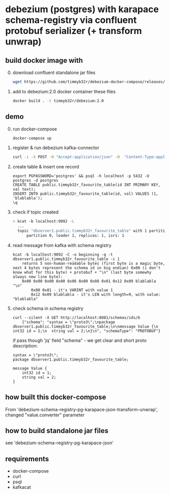 # debezium (postgres) with karapace schema-registry via confluent protobuf serializer (+ transform unwrap)

## build docker image with

0. download confluent standalone jar files
    ```sh
    wget https://github.com/timmyb32r/debezium-docker-compose/releases/download/7.0.1/confluent-serializers-standalone-7.0.1.tar.gz && tar --strip-components=2 -xzf confluent-serializers-standalone-7.0.1.tar.gz && rm ./confluent-serializers-standalone-7.0.1.tar.gz
    ```

1. add to debezium:2.0 docker container these files
    ```sh
    docker build . -t timmyb32r/debezium:2.0
    ```

## demo

0) run docker-compose
    ```sh
    docker-compose up
    ```

1) register & run debezium kafka-connector
    ```sh
    curl -i -X POST -H "Accept:application/json" -H  "Content-Type:application/json" http://localhost:8083/connectors/ -d @register-postgres-karapace-protobuf-transform-unwrap.json
    ```

2) create table & insert one record
    ```
    export PGPASSWORD='postgres' && psql -h localhost -p 5432 -U postgres -d postgres
    CREATE TABLE public.timmyb32r_favourite_table(id INT PRIMARY KEY, val text);
    INSERT INTO public.timmyb32r_favourite_table(id, val) VALUES (1, 'blablabla');
    \q
    ```

3) check if topic created
    ```sh
    > kcat -b localhost:9092 -L
      ...
      topic "dbserver1.public.timmyb32r_favourite_table" with 1 partitions:
          partition 0, leader 1, replicas: 1, isrs: 1
    ```

4) read message from kafka with schema registry
    ```
    kcat -b localhost:9092 -C -o beginning -q -t dbserver1.public.timmyb32r_favourite_table -c 1
        returns 5 non-human-readable bytes (first byte is a magic byte, next 4 bytes represent the schema id in big endian) 0x00 (i don't know what for this byte) + protobuf + "\n" (last byte somewhy always new line byte):
        0x00 0x00 0x00 0x00 0x06 0x00 0x08 0x01 0x12 0x09 blablabla "\n"
            0x08 0x01 - it's VARINT with value 1
            0x12 0x09 blablabla - it's LEN with length=9, with value: "blablabla"
    ```

5) check schema in schema registry
    ```
    curl --silent -X GET http://localhost:8081/schemas/ids/6
        {"schema": "syntax = \"proto3\";\npackage dbserver1.public.timmyb32r_favourite_table;\n\nmessage Value {\n  int32 id = 1;\n  string val = 2;\n}\n", "schemaType": "PROTOBUF"}
    ```
    if pass though 'jq' field "schema" - we get clear and short proto description:
    ```
    syntax = \"proto3\";
    package dbserver1.public.timmyb32r_favourite_table;

    message Value {
        int32 id = 1;
        string val = 2;
    }
    ```

## how built this docker-compose

From 'debezium-schema-registry-pg-karapace-json-transform-unwrap', changed "value.converter" parameter


## how to build standalone jar files

see 'debezium-schema-registry-pg-karapace-json'


## requirements

- docker-compose
- curl
- psql
- kafkacat
